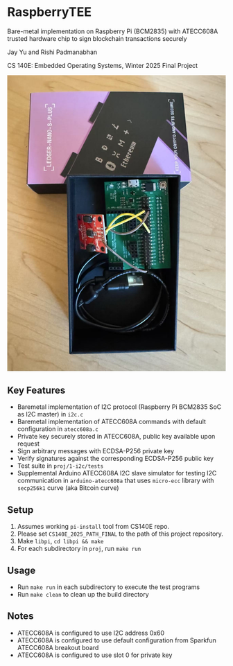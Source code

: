 # RaspberryTEE
Bare-metal implementation on Raspberry Pi (BCM2835) with ATECC608A trusted hardware chip to sign blockchain transactions securely

Jay Yu and Rishi Padmanabhan

CS 140E: Embedded Operating Systems, Winter 2025 Final Project

![Raspberry TEE](./img/raspberry-ledger.jpg)


## Key Features

- Baremetal implementation of I2C protocol (Raspberry Pi BCM2835 SoC as I2C master) in `i2c.c`
- Baremetal implementation of ATECC608A commands with default configuration in `atecc608a.c`
- Private key securely stored in ATECC608A, public key available upon request
- Sign arbitrary messages with ECDSA-P256 private key
- Verify signatures against the corresponding ECDSA-P256 public key
- Test suite in `proj/1-i2c/tests`
- Supplemental Arduino ATECC608A I2C slave simulator for testing I2C communication in `arduino-atecc608a` that uses `micro-ecc` library with `secp256k1` curve (aka Bitcoin curve)

## Setup

1. Assumes working `pi-install` tool from CS140E repo.
2. Please set `CS140E_2025_PATH_FINAL` to the path of this project repository. 
3. Make `libpi`, `cd libpi && make`
4. For each subdirectory in `proj`, run `make run`

## Usage

- Run `make run` in each subdirectory to execute the test programs
- Run `make clean` to clean up the build directory

## Notes

- ATECC608A is configured to use I2C address 0x60
- ATECC608A is configured to use default configuration from Sparkfun ATECC608A breakout board
- ATECC608A is configured to use slot 0 for private key
